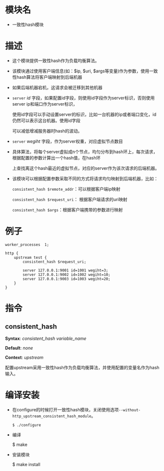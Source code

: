 模块名
====

*  一致性hash模块

描述
===========

* 这个模块提供一致性hash作为负载均衡算法。

* 该模块通过使用客户端信息(如：$ip, $uri, $args等变量)作为参数，使用一致性hash算法将客户端映射到后端机器

* 如果后端机器宕机，这请求会被迁移到其他机器

* `server` *id* 字段，如果配置id字段，则使用id字段作为server标识，否则使用server ip和端口作为server标识，

    使用id字段可以手动设置server的标识，比如一台机器的ip或者端口变化，id仍然可以表示这台机器。使用id字段

    可以减低增减服务器时hash的波动。

* `server` *wegiht* 字段，作为server权重，对应虚拟节点数目

* 具体算法，将每个server虚拟成n个节点，均匀分布到hash环上，每次请求，根据配置的参数计算出一个hash值，在hash环

    上查找离这个hash最近的虚拟节点，对应的server作为该次请求的后端机器。

* 该模块可以根据配置参数采取不同的方式将请求均匀映射到后端机器，比如：

    `consistent_hash $remote_addr`：可以根据客户端ip映射

    `consistent_hash $request_uri`： 根据客户端请求的uri映射

    `consistent_hash $args`：根据客户端携带的参数进行映射


例子
===========

    worker_processes  1;
    
    http {
        upstream test {
            consistent_hash $request_uri;

            server 127.0.0.1:9001 id=1001 wegiht=3;
            server 127.0.0.1:9002 id=1002 wegiht=10;
            server 127.0.0.1:9003 id=1003 wegiht=20;
        }
    }


指令
==========

consistent_hash 
------------------------

**Syntax**: *consistent_hash variable_name*

**Default**: *none*

**Context**: *upstream*

配置upstream采用一致性hash作为负载均衡算法，并使用配置的变量名作为hash输入。


编译安装
===========

* 在configure的时候打开一致性hash模块，关闭使用选项`--without-http_upstream_consistent_hash_module`。

      $ ./configure
      
* 编译

    $ make
    
* 安装模块

    $ make install
